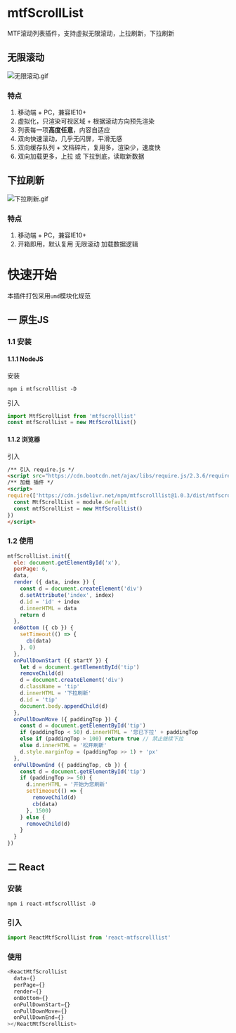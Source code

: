 # mtfScrollList
MTF滚动列表插件，支持虚拟无限滚动，上拉刷新，下拉刷新
## 无限滚动
![无限滚动.gif](https://i.loli.net/2021/01/24/ju5CpZwvtUVkHR1.gif)
### 特点
1. 移动端 + PC，兼容IE10+
2. 虚拟化，只渲染可视区域 + 根据滚动方向预先渲染
3. 列表每一项**高度任意**，内容自适应
4. 双向快速滚动，几乎无闪屏，平滑无感
5. 双向缓存队列 + 文档碎片，复用多，渲染少，速度快
6. 双向加载更多，上拉 或 下拉到底，读取新数据
## 下拉刷新
![下拉刷新.gif](https://i.loli.net/2021/01/24/pfYku1XM25IUcDG.gif)
### 特点
1. 移动端 + PC，兼容IE10+
2. 开箱即用，默认复用 无限滚动 加载数据逻辑

# 快速开始
本插件打包采用`umd`模块化规范
## 一 原生JS
### 1.1 安装
#### 1.1.1 NodeJS
安装
```shell
npm i mtfscrolllist -D
```
引入
```javascript
import MtfScrollList from 'mtfscrolllist'
const mtfScrollList = new MtfScrollList()
```
#### 1.1.2 浏览器
引入
```html
/** 引入 require.js */
<script src="https://cdn.bootcdn.net/ajax/libs/require.js/2.3.6/require.min.js"></script>
/** 加载 插件 */
<script>
require(['https://cdn.jsdelivr.net/npm/mtfscrolllist@1.0.3/dist/mtfscrolllist.min.js'], function (module) {
  const MtfScrollList = module.default
  const mtfScrollList = new MtfScrollList()
})
</script>
```
### 1.2 使用
```javascript
mtfScrollList.init({
  ele: document.getElementById('x'),
  perPage: 6,
  data,
  render ({ data, index }) {
    const d = document.createElement('div')
    d.setAttribute('index', index)
    d.id = 'id' + index
    d.innerHTML = data
    return d
  },
  onBottom ({ cb }) {
    setTimeout(() => {
      cb(data)
    }, 0)
  },
  onPullDownStart ({ startY }) {
    let d = document.getElementById('tip')
    removeChild(d)
    d = document.createElement('div')
    d.className = 'tip'
    d.innerHTML = '下拉刷新'
    d.id = 'tip'
    document.body.appendChild(d)
  },
  onPullDownMove ({ paddingTop }) {
    const d = document.getElementById('tip')
    if (paddingTop < 50) d.innerHTML = '您已下拉' + paddingTop
    else if (paddingTop > 100) return true // 禁止继续下拉
    else d.innerHTML = '松开刷新'
    d.style.marginTop = (paddingTop >> 1) + 'px'
  },
  onPullDownEnd ({ paddingTop, cb }) {
    const d = document.getElementById('tip')
    if (paddingTop >= 50) {
      d.innerHTML = '开始为您刷新'
      setTimeout(() => {
        removeChild(d)
        cb(data)
      }, 1500)
    } else {
      removeChild(d)
    }
  }
})
```
## 二 React
### 安装
```shell
npm i react-mtfscrolllist -D
```
### 引入
```javascript
import ReactMtfScrollList from 'react-mtfscrolllist'
```
### 使用
```javascript
<ReactMtfScrollList 
  data={}
  perPage={}
  render={}
  onBottom={} 
  onPullDownStart={} 
  onPullDownMove={} 
  onPullDownEnd={}
></ReactMtfScrollList>
```